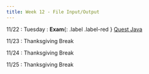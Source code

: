 ```yaml
---
title: Week 12 - File Input/Output
---
```


11/22
: Tuesday
: **Exam**{: .label .label-red } [Quest Java](#)

11/23
: Thanksgiving Break

11/24
: Thanksgiving Break

11/25
: Thanksgiving Break


